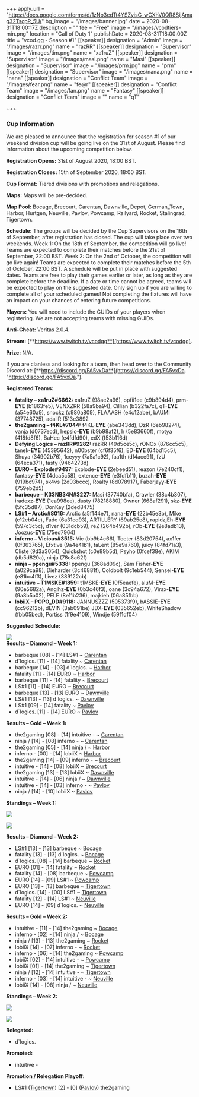 +++
apply_url = "https://docs.google.com/forms/d/1zNo3edTt4YSZyisG_wCXhV0QR8SijAmag32TscpR_5U/"
bg_image = "/images/banner.jpg"
date = 2020-08-31T18:00:17Z
description = ""
fee = "Free"
image = "/images/vcodtiers-min.png"
location = "Call of Duty 1"
publishDate = 2020-08-31T18:00:00Z
title = "vcod.gg - Season #1"
[[speaker]]
designation = "Admin"
image = "/images/razrr.png"
name = "razRR"
[[speaker]]
designation = "Supervisor"
image = "/images/tim.png"
name = "xa1ruZ"
[[speaker]]
designation = "Supervisor"
image = "/images/masi.png"
name = "Masi"
[[speaker]]
designation = "Supervisor"
image = "/images/prm.jpg"
name = "prm"
[[speaker]]
designation = "Supervisor"
image = "/images/nana.png"
name = "nana"
[[speaker]]
designation = "Conflict Team"
image = "/images/fear.png"
name = "fe@r"
[[speaker]]
designation = "Conflict Team"
image = "/images/fan.png"
name = "Fantasy"
[[speaker]]
designation = "Conflict Team"
image = ""
name = "qT"

+++
### **Cup Information**

We are pleased to announce that the registration for season #1 of our weekend division cup will be going live on the 31st of August. Please find information about the upcoming competition below.

**Registration Opens:** 31st of August 2020, 18:00 BST.

**Registration Closes:** 15th of September 2020, 18:00 BST.

**Cup Format:** Tiered divisions with promotions and relegations.

**Maps:** Maps will be pre-decided.

**Map Pool:** Bocage, Brecourt, Carentan, Dawnville, Depot, German_Town, Harbor, Hurtgen, Neuville, Pavlov, Powcamp, Railyard, Rocket, Stalingrad, Tigertown.

**Schedule:** The groups will be decided by the Cup Supervisors on the 16th of September, after registration has closed. The cup will take place over two weekends. Week 1: On the 18th of September, the competition will go live! Teams are expected to complete their matches before the 21st of September, 22:00 BST. Week 2: On the 2nd of October, the competition will go live again! Teams are expected to complete their matches before the 5th of October, 22:00 BST. A schedule will be put in place with suggested dates. Teams are free to play their games earlier or later, as long as they are complete before the deadline. If a date or time cannot be agreed, teams will be expected to play on the suggested date. Only sign up if you are willing to complete all of your scheduled games! Not completing the fixtures will have an impact on your chances of entering future competitions.

**Players:** You will need to include the GUIDs of your players when registering. We are not accepting teams with missing GUIDs.

**Anti-Cheat:** Veritas 2.0.4.

**Stream:** [**https://www.twitch.tv/vcodgg**](https://www.twitch.tv/vcodgg).

**Prize:** N/A.

If you are clanless and looking for a team, then head over to the Community Discord at: [**https://discord.gg/FA5vxDa**](https://discord.gg/FA5vxDa. "https://discord.gg/FA5vxDa.").

**Registered Teams:**

* **fatality – xa1ruZ#6662:** xa1ruZ (98ae2a96), opfii1ee (c9b894d4), prm-**EYE** (b1863fe5), VENXZRR (58a9ba94), Cillian (b322fa7c), qT-**EYE** (a54e60a9), snockz (c980a809), FLAAASH (e4c12abe), bAUMI (37748725), adaiiR (513e3892
* **the2gaming – f4KL#7044:** f4KL-**EYE** (abe343dd), DzR (6eb98274), vanja (d0737ecd), hepsio-**EYE** (b9b98af2), h (5e83660f), motya (418fd8f6), BaHec (e4fdfd90), edX (f53b116d)
* **Defying Logics – razRR#9282:** razRR (49d5ce5c), rONOx (876cc5c5), tanek-**EYE** (45395642), n00bster (cf6f35f6), ED-**EYE** (64bd15c5), Shuya (34902b76), 1ceyyy (7a5a1c92), faa1th (df4ace91), fzU (64eca371), fasty (9464273d)
* **EURO – Explode#9497:** Explode-**EYE** (2ebeed51), reazon (7e240cf1), fantasy-**EYE** (4dca5c58), extence-**EYE** (e3fdfb11), buzah-**EYE** (919bc974), sk4vs (2d03bccc), Roalty (8d078917), Faberjayy-**EYE** (759eb2d5)
* **barbeque – K33NB34N#3227:** Masi (37740bfa), Crawler (38c4b307), iradexz-**EYE** (1ea998ee), dusty (78218880), Owner (668af291), skz-**EYE** (5fc35d87), DonKey (2ded8475)
* **LS#1 – Arctic#8016:** Arctic (a5f144e7), nana-**EYE** (22b45e3b), Mike (c12eb04e), Fade (6a31cd93), ARTILLERY (69ab25e8), rapidzjEh-**EYE** (597c3c5c), d1ver (031dcb59), reZ (264b492b), rOb-**EYE** (2e8adb13), Joozus-**EYE** (75ed7964)
* **inferno – Vicious#3515:** Vic (bb9b4c66), Toeter (83d20754), ax1fer (0f363765), Efxtive (9a4e41b1), taLent (85e9a760), juicy (84fd71a3), Cliste (9d3a3054), Quickshot (c0e89b5d), Psyho (0fcef38e), AKIM (db5d820a), ninja (78c8a62f)
* **ninja – ppengu#5338:** ppengu (368ad09c), Sam Fisher-**EYE** (a029ca98), Dieharder (3c46881f), Coldbolt (9c1eb544), Sensei-**EYE** (e81bc4f3), Livez (389122cb)
* **intuitive – T1MSKE#1859:** t1MSKE-**EYE** (0f5eaefe), aluM-**EYE** (90e5682a), Anglhz-**EYE** (0b3c46f3), oane (3c94a672), Virax-**EYE** (9a8b5a02), PELE (8e11b236), majkieh (06a85fbb)
* **lobiiX – POPO_DD#9118:** JANNUSZZZ (505373f9), bASSIE-**EYE** (cc96212b), dEVIN (3ab091be) JDX-**EYE** (035652eb), WhiteShadow (fbb05bed), Portiss (1f9e4109), Windje (59f1df04)

**Suggested Schedule:**

![](/images/s1sched.PNG)  
**Results – Diamond – Week 1:**

* barbeque \[08\] - \[14\] LS#1 \~ [Carentan](https://i.imgur.com/fAlZvoU.jpg)
* d\`logics. \[11\] - \[14\] fatality \~ [Carentan](https://i.imgur.com/9yc8CNH.jpg)
* barbeque \[14\] - \[03\] d\`logics. \~ [Harbor](https://i.imgur.com/6FUk30p.jpg)
* fatality \[11\] - \[14\] EURO \~ [Harbor](https://i.imgur.com/pvXtvlF.jpg)
* barbeque \[11\] - \[14\] fatality \~ [Brecourt](https://i.imgur.com/JJF1HXg.jpg)
* LS#1 \[11\] - \[14\] EURO \~ [Brecourt](https://i.imgur.com/QIvKezD.jpg)
* barbeque \[13\] - \[13\] EURO \~ [Dawnville](https://i.imgur.com/BUQ5Y9q.jpg)
* LS#1 \[13\] - \[13\] d\`logics. \~ [Dawnville](https://i.imgur.com/YQEqllV.jpg)
* LS#1 \[09\] - \[14\] fatality \~ [Pavlov](https://i.imgur.com/rWBi6Oh.png)
* d\`logics. \[11\] - \[14\] EURO \~ [Pavlov](https://i.imgur.com/kIBQhB8.jpg)

**Results – Gold – Week 1:**

* the2gaming \[08\] - \[14\] intuitive - \~ [Carentan](https://i.imgur.com/0ED0SgO.jpg)
* ninja / \[14\] - \[08\] inferno - \~ [Carentan](https://i.imgur.com/01rCDjp.jpg)
* the2gaming \[05\] - \[14\] ninja / \~ [Harbor](https://imgur.com/a/2j4ESlU)
* inferno - \[00\] - \[14\] lobiiX \~ [Harbor](https://i.imgur.com/oCoBmFZ.jpg)
* the2gaming \[14\] - \[09\] inferno - \~ [Brecourt](https://imgur.com/a/b3YghVx)
* intuitive - \[14\] - \[08\] lobiiX \~ [Brecourt](https://i.imgur.com/NwaZPkV.jpg)
* the2gaming \[13\] - \[13\] lobiiX \~ [Dawnville](https://sun9-25.userapi.com/P_lNoMTZzN2tsITxRKK0qEGfLap_PSdUta0FaA/okoFOnRMaeM.jpg)
* intuitive - \[14\] - \[06\] ninja / \~ [Dawnville](https://i.imgur.com/661bMp0.png)
* intuitive - \[14\] - \[03\] inferno - \~ [Pavlov](https://i.imgur.com/mVUpREW.jpg)
* ninja / \[14\] - \[10\] lobiiX \~ [Pavlov](https://i.imgur.com/R0lsbRE.png)

**Standings – Week 1:**

![](/images/diating.PNG)

![](/images/goldddddddd.PNG)

**Results – Diamond – Week 2:**

* LS#1 \[13\] - \[13\] barbeque \~ [Bocage](https://i.imgur.com/Q81jXvc.jpg)
* fatality \[13\] - \[13\] d\`logics. \~ [Bocage](https://i.imgur.com/eSBK2fw.jpg)
* d\`logics. \[08\] - \[14\] barbeque \~ [Rocket](https://i.imgur.com/b2eh7uU.jpg)
* EURO \[01\] - \[14\] fatality \~ [Rocket](https://i.imgur.com/NJ81Xt5.jpg)
* fatality \[14\] - \[08\] barbeque \~ [Powcamp](https://i.imgur.com/u2OIND0.jpg)
* EURO \[14\] - \[09\] LS#1 \~ [Powcamp](https://i.imgur.com/t2j7rdJ.jpg)
* EURO \[13\] - \[13\] barbeque \~ [Tigertown](https://i.imgur.com/8aXBzwy.jpg)
* d\`logics. \[14\] - \[00\] LS#1 \~ [Tigertown](https://i.imgur.com/c7mOKBo.png)
* fatality \[12\] - \[14\] LS#1 \~ [Neuville](https://imgur.com/a/uddvDkA)
* EURO \[14\] - \[09\] d\`logics. \~ [Neuville](https://i.imgur.com/feB3pAv.jpg)

**Results – Gold – Week 2:**

* intuitive - \[11\] - \[14\] the2gaming \~ [Bocage](https://i.imgur.com/5gWOUa9.jpg)
* inferno - \[02\] - \[14\] ninja / \~ [Bocage](https://i.imgur.com/m8AHXue.jpg)
* ninja / \[13\] - \[13\] the2gaming \~ [Rocket](https://i.imgur.com/QLAgHkH.jpg)
* lobiiX \[14\] - \[07\] inferno - \~ [Rocket](https://i.imgur.com/JfyUlee.jpg)
* inferno - \[06\] - \[14\] the2gaming \~ [Powcamp](https://i.imgur.com/375AUyf.jpg)
* lobiiX \[02\] - \[14\] intuitive - \~ [Powcamp](https://i.imgur.com/XOSmAX1.jpg)
* lobiiX \[01\] - \[14\] the2gaming \~ [Tigertown](https://i.imgur.com/lAf8rRD.jpg)
* ninja / \[12\] - \[14\] intuitive - \~ [Tigertown](https://i.imgur.com/loG3NUl.jpg)
* inferno - \[03\] - \[14\] intuitive - \~ [Neuville](https://i.imgur.com/I9ajQpe.jpg)
* lobiiX \[14\] - \[08\] ninja / \~ [Neuville](https://i.imgur.com/c0T1gt9.jpg)

**Standings – Week 2:**

![](/images/diafinal.PNG)

![](/images/goldfinal.PNG)

**Relegated:**

* d\`logics.

**Promoted:**

* intuitive -

**Promotion / Relegation Playoff:**

* LS#1 ([Tigertown](https://i.imgur.com/XK74m9k.jpg)) \[2\] - \[0\] ([Pavlov](https://i.imgur.com/3mXE4Uk.png)) the2gaming